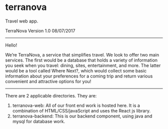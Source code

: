 # terranova
Travel web app. 

TerraNova Version 1.0 08/07/2017 

---------------------------------------------------------------------------------------------------------------------

Hello!

We’re TerraNova, a service that simplifies travel. We look to offer two main services. The first would be a database that holds a variety of information you seek when you travel: dining, sites, entertainment, and more. The latter would be a tool called Where Next?, which would collect some basic information about your preferences for a coming trip and return various convenient and attractive options for you!

---------------------------------------------------------------------------------------------------------------------

There are 2 applicable directories. They are:

1) terranova-web: All of our front end work is hosted here. It is a combination of HTML/CSS/javaScript and uses the React js library.
2) terranova-backend: This is our backend component, using java and mysql for database work. 
